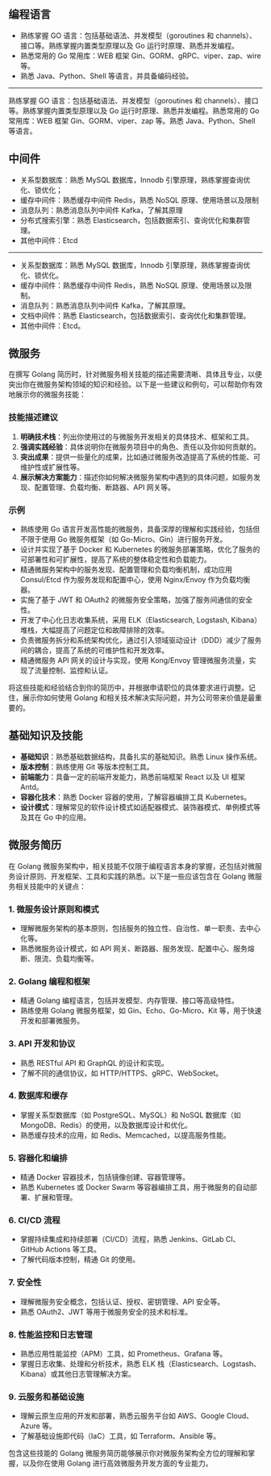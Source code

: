 ## 编程语言

- 熟练掌握 GO 语言：包括基础语法、并发模型（goroutines 和 channels）、接口等。熟练掌握内置类型原理以及 Go 运行时原理、熟悉并发编程。
- 熟悉常用的 Go 常用库：WEB 框架 Gin、GORM、gRPC、viper、zap、wire 等。
- 熟悉 Java、Python、Shell 等语言，并具备编码经验。

---

熟练掌握 GO 语言：包括基础语法、并发模型（goroutines 和 channels）、接口等。熟练掌握内置类型原理以及 Go 运行时原理、熟悉并发编程。熟悉常用的 Go 常用库：WEB 框架 Gin、GORM、viper、zap 等。熟悉 Java、Python、Shell 等语言。

## 中间件

- 关系型数据库：熟悉 MySQL 数据库，Innodb 引擎原理，熟练掌握查询优化、锁优化；  
- 缓存中间件：熟悉缓存中间件 Redis，熟悉 NoSQL 原理、使用场景以及限制  
- 消息队列：熟悉消息队列中间件 Kafka，了解其原理
- 分布式搜索引擎：熟悉 Elasticsearch，包括数据索引、查询优化和集群管理。
- 其他中间件：Etcd

---

- 关系型数据库：熟悉 MySQL 数据库，Innodb 引擎原理，熟练掌握查询优化、锁优化。
- 缓存中间件：熟悉缓存中间件 Redis，熟悉 NoSQL 原理、使用场景以及限制。
- 消息队列：熟悉消息队列中间件 Kafka，了解其原理。
- 文档中间件：熟悉 Elasticsearch，包括数据索引、查询优化和集群管理。
- 其他中间件：Etcd。

## 微服务

在撰写 Golang 简历时，针对微服务相关技能的描述需要清晰、具体且专业，以便突出你在微服务架构领域的知识和经验。以下是一些建议和例句，可以帮助你有效地展示你的微服务技能：

### 技能描述建议

1. **明确技术栈**：列出你使用过的与微服务开发相关的具体技术、框架和工具。
2. **强调实践经验**：具体说明你在微服务项目中的角色、责任以及你如何贡献的。
3. **突出成果**：提供一些量化的成果，比如通过微服务改造提高了系统的性能、可维护性或扩展性等。
4. **展示解决方案能力**：描述你如何解决微服务架构中遇到的具体问题，如服务发现、配置管理、负载均衡、断路器、API 网关等。

### 示例

- 熟练使用 Go 语言开发高性能的微服务，具备深厚的理解和实践经验，包括但不限于使用 Go 微服务框架（如 Go-Micro、Gin）进行服务开发。
- 设计并实现了基于 Docker 和 Kubernetes 的微服务部署策略，优化了服务的可部署性和可扩展性，提高了系统的整体稳定性和负载能力。
- 精通微服务架构中的服务发现、配置管理和负载均衡机制，成功应用 Consul/Etcd 作为服务发现和配置中心，使用 Nginx/Envoy 作为负载均衡器。
- 实施了基于 JWT 和 OAuth2 的微服务安全策略，加强了服务间通信的安全性。
- 开发了中心化日志收集系统，采用 ELK（Elasticsearch, Logstash, Kibana）堆栈，大幅提高了问题定位和故障排除的效率。
- 负责微服务拆分和系统架构优化，通过引入领域驱动设计（DDD）减少了服务间的耦合，提高了系统的可维护性和开发效率。
- 精通微服务 API 网关的设计与实现，使用 Kong/Envoy 管理微服务流量，实现了流量控制、监控和认证。

将这些技能和经验结合到你的简历中，并根据申请职位的具体要求进行调整。记住，展示你如何使用 Golang 和相关技术解决实际问题，并为公司带来价值是最重要的。

## 基础知识及技能

- **基础知识**：熟悉基础数据结构，具备扎实的基础知识。熟悉 Linux 操作系统。
- **版本控制**：熟练使用 Git 等版本控制工具。
- **前端能力**：具备一定的前端开发能力，熟悉前端框架 React 以及 UI 框架 Antd。
- **容器化技术**：熟悉 Docker 容器的使用，了解容器编排工具 Kubernetes。
- **设计模式**：理解常见的软件设计模式如适配器模式、装饰器模式、单例模式等及其在 Go 中的应用。

## 微服务简历

在 Golang 微服务架构中，相关技能不仅限于编程语言本身的掌握，还包括对微服务设计原则、开发框架、工具和实践的熟悉。以下是一些应该包含在 Golang 微服务相关技能中的关键点：

### 1. 微服务设计原则和模式

- 理解微服务架构的基本原则，包括服务的独立性、自治性、单一职责、去中心化等。
- 熟悉微服务设计模式，如 API 网关、断路器、服务发现、配置中心、服务熔断、限流、负载均衡等。

### 2. Golang 编程和框架

- 精通 Golang 编程语言，包括并发模型、内存管理、接口等高级特性。
- 熟练使用 Golang 微服务框架，如 Gin、Echo、Go-Micro、Kit 等，用于快速开发和部署微服务。

### 3. API 开发和协议

- 熟悉 RESTful API 和 GraphQL 的设计和实现。
- 了解不同的通信协议，如 HTTP/HTTPS、gRPC、WebSocket。

### 4. 数据库和缓存

- 掌握关系型数据库（如 PostgreSQL、MySQL）和 NoSQL 数据库（如 MongoDB、Redis）的使用，以及数据库设计和优化。
- 熟悉缓存技术的应用，如 Redis、Memcached，以提高服务性能。

### 5. 容器化和编排

- 精通 Docker 容器技术，包括镜像创建、容器管理等。
- 熟悉 Kubernetes 或 Docker Swarm 等容器编排工具，用于微服务的自动部署、扩展和管理。

### 6. CI/CD 流程

- 掌握持续集成和持续部署（CI/CD）流程，熟悉 Jenkins、GitLab CI、GitHub Actions 等工具。
- 了解代码版本控制，精通 Git 的使用。

### 7. 安全性

- 理解微服务安全概念，包括认证、授权、密钥管理、API 安全等。
- 熟悉 OAuth2、JWT 等用于微服务安全的技术和标准。

### 8. 性能监控和日志管理

- 熟悉应用性能监控（APM）工具，如 Prometheus、Grafana 等。
- 掌握日志收集、处理和分析技术，熟悉 ELK 栈（Elasticsearch、Logstash、Kibana）或其他日志管理解决方案。

### 9. 云服务和基础设施

- 理解云原生应用的开发和部署，熟悉云服务平台如 AWS、Google Cloud、Azure 等。
- 了解基础设施即代码（IaC）工具，如 Terraform、Ansible 等。

包含这些技能的 Golang 微服务简历能够展示你对微服务架构全方位的理解和掌握，以及你在使用 Golang 进行高效微服务开发方面的专业能力。
